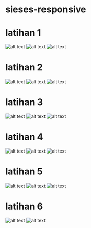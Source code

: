 # sieses-responsive
# latihan 1
![alt text](https://github.com/rezaalamsyah/sieses-responsive/blob/master/lat1%20(1).png)
![alt text](https://github.com/rezaalamsyah/sieses-responsive/blob/master/lat1%20(2).png)
![alt text](https://github.com/rezaalamsyah/sieses-responsive/blob/master/lat1%20(3).png)

# latihan 2
![alt text](https://github.com/rezaalamsyah/sieses-responsive/blob/master/lat2%20(1).png)
![alt text](https://github.com/rezaalamsyah/sieses-responsive/blob/master/lat2%20(2)%20.png)
![alt text](https://github.com/rezaalamsyah/sieses-responsive/blob/master/lat2%20(3).png)

# latihan 3
![alt text](https://github.com/rezaalamsyah/sieses-responsive/blob/master/lat3%20(1).png)
![alt text](https://github.com/rezaalamsyah/sieses-responsive/blob/master/lat3%20(2).png)
![alt text](https://github.com/rezaalamsyah/sieses-responsive/blob/master/lat3%20(3).png)

# latihan 4
![alt text](https://github.com/rezaalamsyah/sieses-responsive/blob/master/lat4%20(1).png)
![alt text](https://github.com/rezaalamsyah/sieses-responsive/blob/master/lat4%20(2).png)
![alt text](https://github.com/rezaalamsyah/sieses-responsive/blob/master/lat4%20(3).png)

# latihan 5
![alt text](https://github.com/rezaalamsyah/sieses-responsive/blob/master/lat5%20(1).png)
![alt text](https://github.com/rezaalamsyah/sieses-responsive/blob/master/lat5%20(2).png)
![alt text](https://github.com/rezaalamsyah/sieses-responsive/blob/master/lat5%20(3).png)

# latihan 6
![alt text](https://github.com/rezaalamsyah/sieses-responsive/blob/master/lat6%20(1).png)
![alt text](https://github.com/rezaalamsyah/sieses-responsive/blob/master/lat6%20(2).png)
